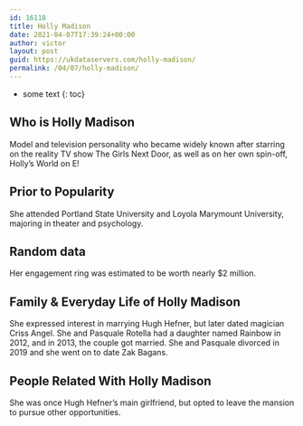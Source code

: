 ```yaml
---
id: 16118
title: Holly Madison
date: 2021-04-07T17:39:24+00:00
author: victor
layout: post
guid: https://ukdataservers.com/holly-madison/
permalink: /04/07/holly-madison/
---
```


* some text
{: toc}


## Who is Holly Madison



Model and television personality who became widely known after starring on the reality TV show The Girls Next Door, as well as on her own spin-off, Holly&#8217;s World on E!

                
                
                
## Prior to Popularity



She attended Portland State University and Loyola Marymount University, majoring in theater and psychology.

                
                
                
## Random data



Her engagement ring was estimated to be worth nearly $2 million.

                
                
                
## Family & Everyday Life of Holly Madison



She expressed interest in marrying Hugh Hefner, but later dated magician Criss Angel. She and Pasquale Rotella had a daughter named Rainbow in 2012, and in 2013, the couple got married. She and Pasquale divorced in 2019 and she went on to date Zak Bagans.

                
                
                
## People Related With Holly Madison



She was once Hugh Hefner&#8217;s main girlfriend, but opted to leave the mansion to pursue other opportunities.

                
              
            
          
          
          